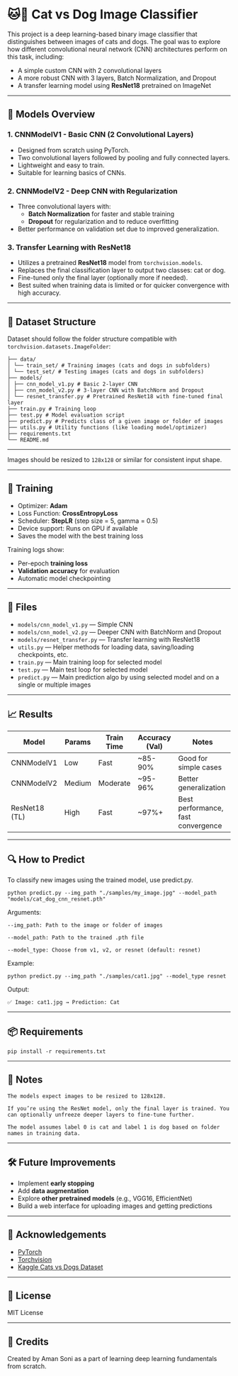 # 🐱🐶 Cat vs Dog Image Classifier

This project is a deep learning-based binary image classifier that distinguishes between images of cats and dogs. The goal was to explore how different convolutional neural network (CNN) architectures perform on this task, including:

- A simple custom CNN with 2 convolutional layers
- A more robust CNN with 3 layers, Batch Normalization, and Dropout
- A transfer learning model using **ResNet18** pretrained on ImageNet

---

## 🧠 Models Overview

### 1. **CNNModelV1 - Basic CNN (2 Convolutional Layers)**
- Designed from scratch using PyTorch.
- Two convolutional layers followed by pooling and fully connected layers.
- Lightweight and easy to train.
- Suitable for learning basics of CNNs.

### 2. **CNNModelV2 - Deep CNN with Regularization**
- Three convolutional layers with:
  - **Batch Normalization** for faster and stable training
  - **Dropout** for regularization and to reduce overfitting
- Better performance on validation set due to improved generalization.

### 3. **Transfer Learning with ResNet18**
- Utilizes a pretrained **ResNet18** model from `torchvision.models`.
- Replaces the final classification layer to output two classes: cat or dog.
- Fine-tuned only the final layer (optionally more if needed).
- Best suited when training data is limited or for quicker convergence with high accuracy.

---

## 🧾 Dataset Structure

Dataset should follow the folder structure compatible with `torchvision.datasets.ImageFolder`:

```
├── data/
│ └── train_set/ # Training images (cats and dogs in subfolders)
│ └── test_set/ # Testing images (cats and dogs in subfolders)
├── models/
│ ├── cnn_model_v1.py # Basic 2-layer CNN
│ ├── cnn_model_v2.py # 3-layer CNN with BatchNorm and Dropout
│ └── resnet_transfer.py # Pretrained ResNet18 with fine-tuned final layer
├── train.py # Training loop
├── test.py # Model evaluation script
├── predict.py # Predicts class of a given image or folder of images
├── utils.py # Utility functions (like loading model/optimizer)
├── requirements.txt
└── README.md
```

---

Images should be resized to `128x128` or similar for consistent input shape.

---

## 🚀 Training

- Optimizer: **Adam**
- Loss Function: **CrossEntropyLoss**
- Scheduler: **StepLR** (step size = 5, gamma = 0.5)
- Device support: Runs on GPU if available
- Saves the model with the best training loss

Training logs show:
- Per-epoch **training loss**
- **Validation accuracy** for evaluation
- Automatic model checkpointing

---

## 📁 Files

- `models/cnn_model_v1.py` — Simple CNN
- `models/cnn_model_v2.py` — Deeper CNN with BatchNorm and Dropout
- `models/resnet_transfer.py` — Transfer learning with ResNet18
- `utils.py` — Helper methods for loading data, saving/loading checkpoints, etc.
- `train.py` — Main training loop for selected model
- `test.py` — Main test loop for selected model
- `predict.py` — Main prediction algo by using selected model and on a single or multiple images

---

## 📈 Results

| Model           | Params | Train Time | Accuracy (Val)  | Notes                              |
|-----------------|--------|------------|-----------------|------------------------------------|
| CNNModelV1      | Low    | Fast       | ~85-90%         | Good for simple cases              |
| CNNModelV2      | Medium | Moderate   | ~95-96%         | Better generalization              |
| ResNet18 (TL)   | High   | Fast       | ~97%+           | Best performance, fast convergence |

---

## 🔍 How to Predict

To classify new images using the trained model, use predict.py.

`python predict.py --img_path "./samples/my_image.jpg" --model_path "models/cat_dog_cnn_resnet.pth"`

Arguments:

    --img_path: Path to the image or folder of images

    --model_path: Path to the trained .pth file

    --model_type: Choose from v1, v2, or resnet (default: resnet)

Example:

`python predict.py --img_path "./samples/cat1.jpg" --model_type resnet`

Output:

```✅ Image: cat1.jpg → Prediction: Cat```

---

## 📦 Requirements

`pip install -r requirements.txt`

---

## 📌 Notes

    The models expect images to be resized to 128x128.

    If you’re using the ResNet model, only the final layer is trained. You can optionally unfreeze deeper layers to fine-tune further.

    The model assumes label 0 is cat and label 1 is dog based on folder names in training data.

---

## 🛠 Future Improvements
- Implement **early stopping**
- Add **data augmentation**
- Explore **other pretrained models** (e.g., VGG16, EfficientNet)
- Build a web interface for uploading images and getting predictions

---

## 🙌 Acknowledgements
- [PyTorch](https://pytorch.org/)
- [Torchvision](https://pytorch.org/vision/stable/index.html)
- [Kaggle Cats vs Dogs Dataset](https://www.kaggle.com/c/dogs-vs-cats)

---

## 📄 License
MIT License

---

## 🙌 Credits

Created by Aman Soni as a part of learning deep learning fundamentals from scratch.
